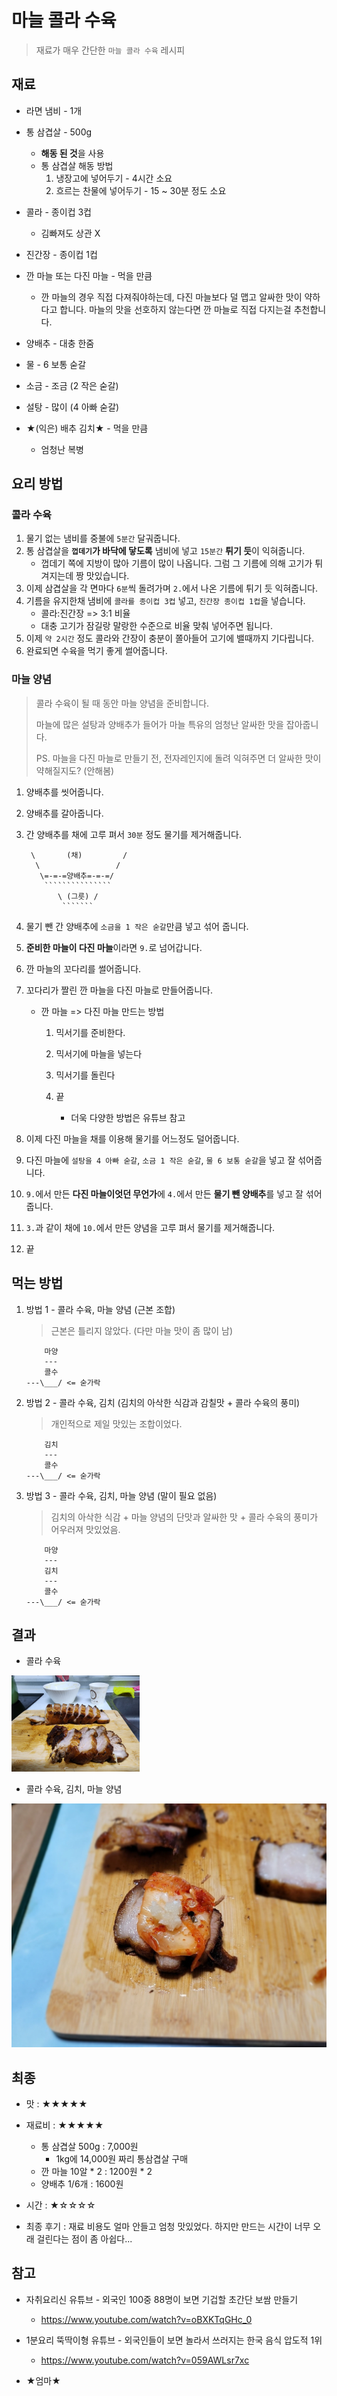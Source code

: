 # 마늘 콜라 수육

> 재료가 매우 간단한 `마늘 콜라 수육` 레시피

## 재료

- 라면 냄비 - 1개
- 통 삼겹살 - 500g
  - **해동 된 것**을 사용
  - 통 삼겹살 해동 방법
    1. 냉장고에 넣어두기 - 4시간 소요
    2. 흐르는 찬물에 넣어두기 - 15 ~ 30분 정도 소요

- 콜라 - 종이컵 3컵 
  - 김빠져도 상관 X
- 진간장 - 종이컵 1컵
- 깐 마늘 또는 다진 마늘 - 먹을 만큼
  - 깐 마늘의 경우 직접 다져줘야하는데, 다진 마늘보다 덜 맵고 알싸한 맛이 약하다고 합니다. 마늘의 맛을 선호하지 않는다면 깐 마늘로 직접 다지는걸 추천합니다.
- 양배추 - 대충 한줌
- 물 - 6 보통 숟갈
- 소금 - 조금 (2 작은 숟갈)
- 설탕 - 많이 (4 아빠 숟갈)
- ★(익은) 배추 김치★ - 먹을 만큼
  - 엄청난 복병

## 요리 방법

### 콜라 수육

1. 물기 없는 냄비를 중불에 `5분간` 달궈줍니다.
2. 통 삼겹살을 **`껍데기`가 바닥에 닿도록** 냄비에 넣고 `15분간` **튀기 듯**이 익혀줍니다.
   - 껍데기 쪽에 지방이 많아 기름이 많이 나옵니다. 그럼 그 기름에 의해 고기가 튀겨지는데 짱 맛있습니다.
3. 이제 삼겹살을 각 면마다 `6분`씩 돌려가며 `2.`에서 나온 기름에 튀기 듯 익혀줍니다.
4. 기름을 유지한채 냄비에 `콜라를 종이컵 3컵` 넣고, `진간장 종이컵 1컵`을 넣습니다.
   - 콜라:진간장 => 3:1 비율
   - 대충 고기가 잠길랑 말랑한 수준으로 비율 맞춰 넣어주면 됩니다. 
5. 이제 `약 2시간` 정도 콜라와 간장이 충분이 쫄아들어 고기에 밸때까지 기다립니다.
6. 완료되면 수육을 먹기 좋게 썰어줍니다.

### 마늘 양념

> 콜라 수육이 될 때 동안 마늘 양념을 준비합니다.
>
> 마늘에 많은 설탕과 양배추가 들어가 마늘 특유의 엄청난 알싸한 맛을 잡아줍니다.
>
> PS. 마늘을 다진 마늘로 만들기 전, 전자레인지에 돌려 익혀주면 더 알싸한 맛이 약해질지도? (안해봄)

1. 양배추를 씻어줍니다.

2. 양배추를 갈아줍니다.

3. 간 양배추를 채에 고루 펴서 `30분` 정도 물기를 제거해줍니다.

   ```
    \       (채)         /
     \                 /
      \=-=-=양배추=-=-=/
       ```````````````
          \ (그릇) /
           ```````
   ```

4. 물기 뺀 간 양배추에 `소금을 1 작은 숟갈`만큼 넣고 섞어 줍니다.

5. **준비한 마늘이 다진 마늘**이라면 `9.`로 넘어갑니다.

6. 깐 마늘의 꼬다리를 썰어줍니다.

7. 꼬다리가 짤린 깐 마늘을 다진 마늘로 만들어줍니다.

   - 깐 마늘 => 다진 마늘 만드는 방법

     1. 믹서기를 준비한다.

     2. 믹서기에 마늘을 넣는다

     3. 믹서기를 돌린다
     4. 끝
        - 더욱 다양한 방법은 유튜브 참고

8. 이제 다진 마늘을 채를 이용해 물기를 어느정도 덜어줍니다.
9. 다진 마늘에 `설탕을 4 아빠 숟갈`, `소금 1 작은 숟갈`, `물 6 보통 숟갈`을 넣고 잘 섞어줍니다.
10. `9.`에서 만든 **다진 마늘이엇던 무언가**에 `4.`에서 만든 **물기 뺀 양배추**를 넣고 잘 섞어줍니다.
11. `3.`과 같이 채에 `10.`에서 만든 양념을 고루 펴서 물기를 제거해줍니다.
12. 끝

## 먹는 방법

1. 방법 1 - 콜라 수육, 마늘 양념 (근본 조합)

   > 근본은 틀리지 않았다. (다만 마늘 맛이 좀 많이 남)

   ```
       마양
       ---
       콜수
   ---\___/ <= 숟가락
   ```

2. 방법 2 - 콜라 수육, 김치 (김치의 아삭한 식감과 감칠맛 + 콜라 수육의 풍미)

   > 개인적으로 제일 맛있는 조합이었다.

   ```
       김치
       ---
       콜수
   ---\___/ <= 숟가락
   ```

3. 방법 3 - 콜라 수육, 김치, 마늘 양념 (말이 필요 없음)

   > 김치의 아삭한 식감 + 마늘 양념의 단맛과 알싸한 맛 + 콜라 수육의 풍미가 어우러져 맛있었음.

   ```
       마양
       ---
       김치
       ---
       콜수
   ---\___/ <= 숟가락
   ```

## 결과

- 콜라 수육

<img src="./콜라_수육.jpg" alt="콜라 수육" style="zoom:20%;" />

- 콜라 수육, 김치, 마늘 양념

<img src="./\마늘_김치_콜수.jpg" alt="마늘_김치_콜수" style="zoom:50%;" />

## 최종

- 맛 : ★★★★★
- 재료비 : ★★★★★
  - 통 삼겹살 500g : 7,000원
    - 1kg에 14,000원 짜리 통삼겹살 구매
  - 깐 마늘 10알 * 2 : 1200원 * 2
  - 양배추 1/6개 : 1600원 
- 시간 : ★☆☆☆☆

- 최종 후기 : 재료 비용도 얼마 안들고 엄청 맛있었다. 하지만 만드는 시간이 너무 오래 걸린다는 점이 좀 아쉽다...

## 참고

- 자취요리신 유튜브 - 외국인 100중 88명이 보면 기겁할 초간단 보쌈 만들기
  - https://www.youtube.com/watch?v=oBXKTqGHc_0

- 1분요리 뚝딱이형 유튜브 - 외국인들이 보면 놀라서 쓰러지는 한국 음식 압도적 1위
  - https://www.youtube.com/watch?v=059AWLsr7xc

- ★엄마★ 

  
